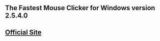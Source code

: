 The Fastest Mouse Clicker for Windows version 2.5.4.0
-----------------------------------------------------

[Official Site](https://windows-2048.github.io/The-Fastest-Mouse-Clicker-for-Windows/)
--------------------------------------------------------------------------------------
